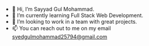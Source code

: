 - 👋 Hi, I’m Sayyad Gul Mohammad.
- 🌱 I’m currently learning Full Stack Web Development.
- 💞️ I’m looking to work in a team with great projects.
- 📫 You can reach out to me on my email syedgulmohammad25794@gmail.com

